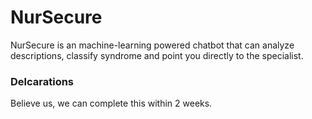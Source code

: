 # NurSecure
NurSecure is an machine-learning powered chatbot that can analyze descriptions, classify syndrome and point you directly to the specialist.

### Delcarations
Believe us, we can complete this within 2 weeks.
